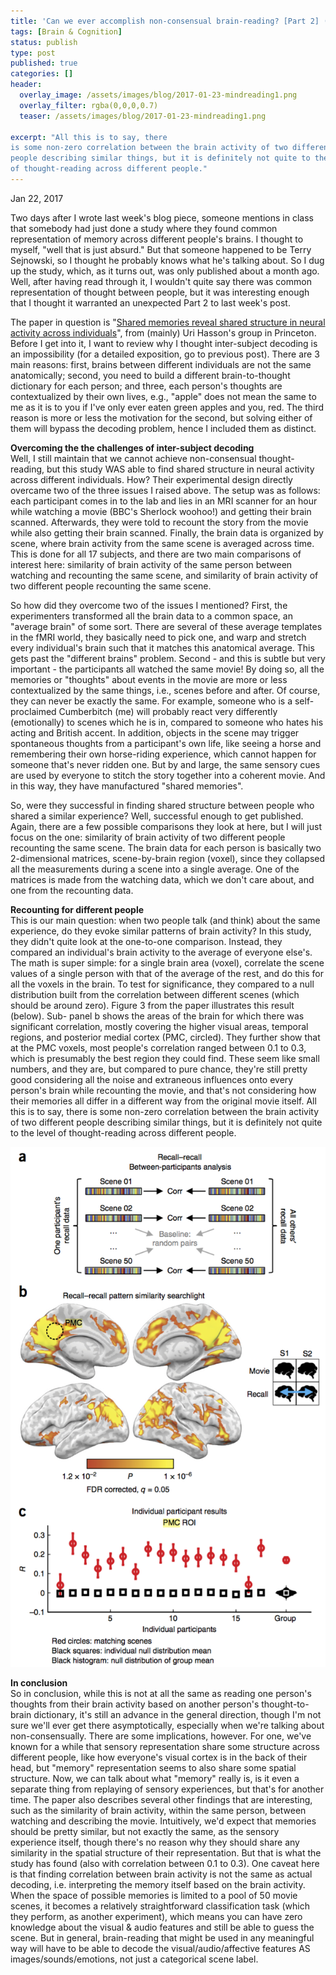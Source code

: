 ```yaml
---
title: 'Can we ever accomplish non-consensual brain-reading? [Part 2] (3/52)'
tags: [Brain & Cognition]
status: publish
type: post
published: true
categories: []
header:
  overlay_image: /assets/images/blog/2017-01-23-mindreading1.png
  overlay_filter: rgba(0,0,0,0.7)
  teaser: /assets/images/blog/2017-01-23-mindreading1.png

excerpt: "All this is to say, there
is some non-zero correlation between the brain activity of two different
people describing similar things, but it is definitely not quite to the level
of thought-reading across different people."
---
```

Jan 22, 2017

Two days after I wrote last week's blog piece, someone mentions in class that
somebody had just done a study where they found common representation of
memory across different people's brains. I thought to myself, "well that is
just absurd." But that someone happened to be Terry Sejnowski, so I thought he
probably knows what he's talking about. So I dug up the study, which, as it
turns out, was only published about a month ago. Well, after having read
through it, I wouldn't quite say there was common representation of thought
between people, but it was interesting enough that I thought it warranted an
unexpected Part 2 to last week's post.

The paper in question is "[Shared memories reveal shared structure in neural
activity across individuals](https://www.ncbi.nlm.nih.gov/pubmed/27918531)",
from (mainly) Uri Hasson's group in Princeton. Before I get into it, I want to
review why I thought inter-subject decoding is an impossibility (for a
detailed exposition, go to previous post). There are 3 main reasons: first,
brains between different individuals are not the same anatomically; second,
you need to build a different brain-to-thought dictionary for each person; and
three, each person's thoughts are contextualized by their own lives, e.g.,
"apple" does not mean the same to me as it is to you if I've only ever eaten
green apples and you, red. The third reason is more or less the motivation for
the second, but solving either of them will bypass the decoding problem, hence
I included them as distinct.

**Overcoming the the challenges of inter-subject decoding**  
Well, I still maintain that we cannot achieve non-consensual thought-reading,
but this study WAS able to find shared structure in neural activity across
different individuals. How? Their experimental design directly overcame two of
the three issues I raised above. The setup was as follows: each participant
comes in to the lab and lies in an MRI scanner for an hour while watching a
movie (BBC's Sherlock woohoo!) and getting their brain scanned. Afterwards,
they were told to recount the story from the movie while also getting their
brain scanned. Finally, the brain data is organized by scene, where brain
activity from the same scene is averaged across time. This is done for all 17
subjects, and there are two main comparisons of interest here: similarity of
brain activity of the same person between watching and recounting the same
scene, and similarity of brain activity of two different people recounting the
same scene.

So how did they overcome two of the issues I mentioned? First, the
experimenters transformed all the brain data to a common space, an "average
brain" of some sort. There are several of these average templates in the fMRI
world, they basically need to pick one, and warp and stretch every
individual's brain such that it matches this anatomical average. This gets
past the "different brains" problem. Second - and this is subtle but very
important - the participants all watched the same movie! By doing so, all the
memories or "thoughts" about events in the movie are more or less
contextualized by the same things, i.e., scenes before and after. Of course,
they can never be exactly the same. For example, someone who is a self-
proclaimed Cumberbitch (me) will probably react very differently (emotionally)
to scenes which he is in, compared to someone who hates his acting and British
accent. In addition, objects in the scene may trigger spontaneous thoughts
from a participant's own life, like seeing a horse and remembering their own
horse-riding experience, which cannot happen for someone that's never ridden
one. But by and large, the same sensory cues are used by everyone to stitch
the story together into a coherent movie. And in this way, they have
manufactured "shared memories".

So, were they successful in finding shared structure between people who shared
a similar experience? Well, successful enough to get published. Again, there
are a few possible comparisons they look at here, but I will just focus on the
one: similarity of brain activity of two different people recounting the same
scene. The brain data for each person is basically two 2-dimensional matrices,
scene-by-brain region (voxel), since they collapsed all the measurements
during a scene into a single average. One of the matrices is made from the
watching data, which we don't care about, and one from the recounting data.

**Recounting for different people**  
This is our main question: when two people talk (and think) about the same
experience, do they evoke similar patterns of brain activity? In this study,
they didn't quite look at the one-to-one comparison. Instead, they compared an
individual's brain activity to the average of everyone else's. The math is
super simple: for a single brain area (voxel), correlate the scene values of a
single person with that of the average of the rest, and do this for all the
voxels in the brain. To test for significance, they compared to a null
distribution built from the correlation between different scenes (which should
be around zero). Figure 3 from the paper illustrates this result (below). Sub-
panel b shows the areas of the brain for which there was significant
correlation, mostly covering the higher visual areas, temporal regions, and
posterior medial cortex (PMC, circled). They further show that at the PMC
voxels, most people's correlation ranged between 0.1 to 0.3, which is
presumably the best region they could find. These seem like small numbers, and
they are, but compared to pure chance, they're still pretty good considering
all the noise and extraneous influences onto every person's brain while
recounting the movie, and that's not considering how their memories all differ
in a different way from the original movie itself. All this is to say, there
is some non-zero correlation between the brain activity of two different
people describing similar things, but it is definitely not quite to the level
of thought-reading across different people.

![](/assets/images/blog/2017-01-23-mindreading1.png)

**In conclusion**  
So in conclusion, while this is not at all the same as reading one person's
thoughts from their brain activity based on another person's thought-to-brain
dictionary, it's still an advance in the general direction, though I'm not
sure we'll ever get there asymptotically, especially when we're talking about
non-consensually. There are some implications, however. For one, we've known
for a while that sensory representation share some structure across different
people, like how everyone's visual cortex is in the back of their head, but
"memory" representation seems to also share some spatial structure. Now, we
can talk about what "memory" really is, is it even a separate thing from
replaying of sensory experiences, but that's for another time. The paper also
describes several other findings that are interesting, such as the similarity
of brain activity, within the same person, between watching and describing the
movie. Intuitively, we'd expect that memories should be pretty similar, but
not exactly the same, as the sensory experience itself, though there's no
reason why they should share any similarity in the spatial structure of their
representation. But that is what the study has found (also with correlation
between 0.1 to 0.3). One caveat here is that finding correlation between brain
activity is not the same as actual decoding, i.e. interpreting the memory
itself based on the brain activity. When the space of possible memories is
limited to a pool of 50 movie scenes, it becomes a relatively straightforward
classification task (which they perform, as another experiment), which means
you can have zero knowledge about the visual & audio features and still be
able to guess the scene. But in general, brain-reading that might be used in
any meaningful way will have to be able to decode the visual/audio/affective
features AS images/sounds/emotions, not just a categorical scene label.
